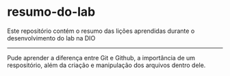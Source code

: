 # resumo-do-lab
Este repositório contém o resumo das lições aprendidas durante o desenvolvimento do lab na DIO
__________________________________________________________________________________________
Pude aprender a diferença entre Git e Github, a importância de um respositório, além da criação e manipulação dos arquivos dentro dele.

